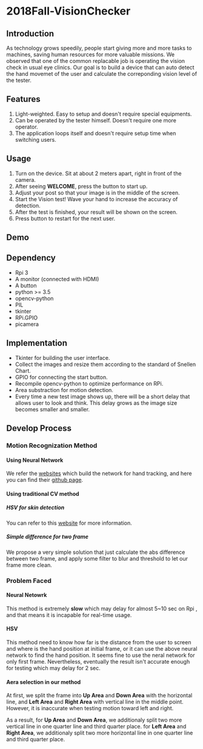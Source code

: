 # 2018Fall-VisionChecker

## Introduction

As technology grows speedily, people start giving more and more tasks to machines, saving human resources for more valuable missions. We observed that one of the common replacable job is operating the vision check in usual eye clinics. Our goal is to build a device that can auto detect the hand movemet of the user and calculate the correponding vision level of the tester.

## Features
1. Light-weighted. Easy to setup and doesn't require special equipments.
2. Can be operated by the tester himself. Doesn't require one more operator.
3. The application loops itself and doesn't require setup time when switching users.

## Usage
1. Turn on the device. Sit at about 2 meters apart, right in front of the camera.
2. After seeing **WELCOME**, press the button to start up.
3. Adjust your post so that your image is in the middle of the screen.
4. Start the Vision test! Wave your hand to increase the accuracy of detection.
5. After the test is finished, your result will be shown on the screen.
6. Press button to restart for the next user.

## Demo

## Dependency
* Rpi 3
* A monitor (connected with HDMI)
* A button
* python >= 3.5
* opencv-python
* PIL
* tkinter
* RPi.GPIO
* picamera

## Implementation
* Tkinter for building the user interface.
* Collect the images and resize them according to the standard of Snellen Chart. 
* GPIO for connecting the start button.
* Recompile opencv-python to optimize performance on RPi.
* Area substraction for motion detection.
* Every time a new test image shows up, there will be a short delay that allows user to look and think. This delay grows as the image size becomes smaller and smaller.

## Develop Process 

### Motion Recognization Method

#### Using Neural Network
We refer the [websites](https://towardsdatascience.com/how-to-build-a-real-time-hand-detector-using-neural-networks-ssd-on-tensorflow-d6bac0e4b2ce) which build the network for hand tracking, and here you can find their [github page](https://github.com/victordibia/handtracking).

#### Using traditional CV method

##### HSV for skin detection

You can refer to this [website](https://www.pyimagesearch.com/2014/08/18/skin-detection-step-step-example-using-python-opencv/) for  more information.

##### Simple difference for two frame

We propose a very simple solution that just calculate the abs difference between two frame, and apply some filter to blur and threshold to let our frame more clean.

### Problem Faced
#### Neural Netowrk

This method is extremely **slow** which may delay for almost 5~10 sec on Rpi , and that means it is incapable for real-time usage.

#### HSV

This method need to know how far is the distance from the user to screen and where is the hand position at initial frame, or it can use the above neural network to find the hand position. It seems fine to use the neral network for only first frame. Nevertheless, eventually the result isn't accurate enough for testing which may delay for 2 sec.

#### Aera selection in our method

At first, we split the frame into **Up Area** and **Down Area** with the horizontal line, and **Left Area** and **Right Area** with  vertical line in the middle point. However, it is inaccurate when testing motion toward left and right. 

As a result, for **Up Area** and **Down Area**, we additionaly split two more vertical line in one quarter line and third quarter place.  for **Left Area** and **Right Area**, we additionaly split two more horizontal line in one quarter line and third quarter place.  

